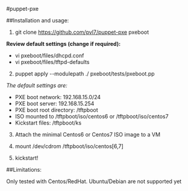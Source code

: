 #puppet-pxe

##Installation and usage:

1) git clone https://github.com/pvl7/puppet-pxe pxeboot

**Review default settings (change if required):**
* vi pxeboot/files/dhcpd.conf
* vi pxeboot/files/tftpd-defaults

2) puppet apply --modulepath ./ pxeboot/tests/pxeboot.pp

*The default settings are:*
* PXE boot network: 192.168.15.0/24
* PXE boot server: 192.168.15.254
* PXE boot root directory: /tftpboot
* ISO mounted to /tftpboot/iso/centos6 or /tftpboot/iso/centos7
* Kickstart files: /tftpboot/ks

3) Attach the minimal Centos6 or Centos7 ISO image to a VM

4) mount /dev/cdrom /tftpboot/iso/centos[6,7]

5) kickstart!

##Limitations:

Only tested with Centos/RedHat. Ubuntu/Debian are not supported yet
